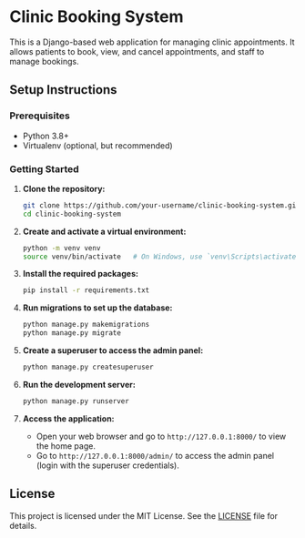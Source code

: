 # Clinic Booking System

This is a Django-based web application for managing clinic appointments. It allows patients to book, view, and cancel appointments, and staff to manage bookings.

## Setup Instructions

### Prerequisites

- Python 3.8+
- Virtualenv (optional, but recommended)

### Getting Started

1. **Clone the repository:**
    ```sh
    git clone https://github.com/your-username/clinic-booking-system.git
    cd clinic-booking-system
    ```

2. **Create and activate a virtual environment:**
    ```sh
    python -m venv venv
    source venv/bin/activate   # On Windows, use `venv\Scripts\activate`
    ```

3. **Install the required packages:**
    ```sh
    pip install -r requirements.txt
    ```

4. **Run migrations to set up the database:**
    ```sh
    python manage.py makemigrations
    python manage.py migrate
    ```

5. **Create a superuser to access the admin panel:**
    ```sh
    python manage.py createsuperuser
    ```

6. **Run the development server:**
    ```sh
    python manage.py runserver
    ```

7. **Access the application:**
    - Open your web browser and go to `http://127.0.0.1:8000/` to view the home page.
    - Go to `http://127.0.0.1:8000/admin/` to access the admin panel (login with the superuser credentials).

## License

This project is licensed under the MIT License. See the [LICENSE](LICENSE) file for details.
